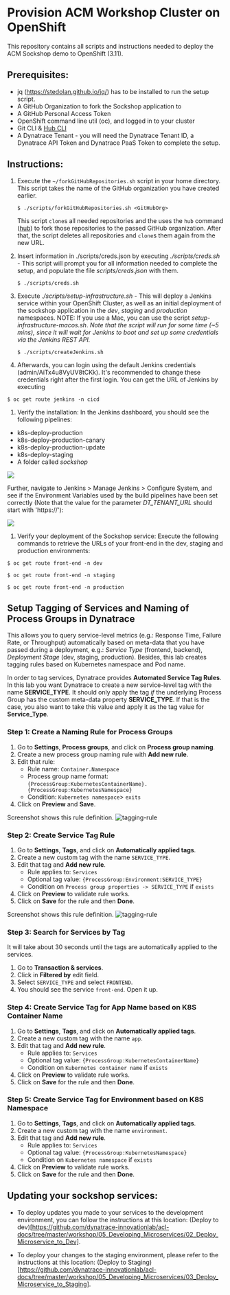 # Provision ACM Workshop Cluster on OpenShift

This repository contains all scripts and instructions needed to deploy the ACM Sockshop demo to OpenShift (3.11).
## Prerequisites:

* jq (https://stedolan.github.io/jq/) has to be installed to run the setup script.
* A GitHub Organization to fork the Sockshop application to
* A GitHub Personal Access Token
* OpenShift command line util (oc), and logged in to your cluster
* Git CLI & [Hub CLI](https://hub.github.com/)
* A Dynatrace Tenant - you will need the Dynatrace Tenant ID, a Dynatrace API Token and Dynatrace PaaS Token to complete the setup.

## Instructions:

1. Execute the `~/forkGitHubRepositories.sh` script in your home directory. This script takes the name of the GitHub organization you have created earlier.

    ```
    $ ./scripts/forkGitHubRepositories.sh <GitHubOrg>
    ```

    This script `clone`s all needed repositories and the uses the `hub` command ([hub](https://hub.github.com/)) to fork those repositories to the passed GitHub organization. After that, the script deletes all repositories and `clone`s them again from the new URL.
    
1. Insert information in ./scripts/creds.json by executing *./scripts/creds.sh* - This script will prompt you for all information needed to complete the setup, and populate the file *scripts/creds.json* with them.


    ```
    $ ./scripts/creds.sh
    ```
    
1. Execute *./scripts/setup-infrastructure.sh* - This will deploy a Jenkins service within your OpenShift Cluster, as well as an initial deployment of the sockshop application in the *dev*, *staging* and *production* namespaces. NOTE: If you use a Mac, you can use the script *setup-infrastructure-macos.sh*.
*Note that the script will run for some time (~5 mins), since it will wait for Jenkins to boot and set up some credentials via the Jenkins REST API.*


    ```
    $ ./scripts/createJenkins.sh
    ```
    
1. Afterwards, you can login using the default Jenkins credentials (admin/AiTx4u8VyUV8tCKk). It's recommended to change these credentials right after the first login. You can get the URL of Jenkins by executing

```
$ oc get route jenkins -n cicd
``` 

1. Verify the installation: In the Jenkins dashboard, you should see the following pipelines:

* k8s-deploy-production
* k8s-deploy-production-canary
* k8s-deploy-production-update
* k8s-deploy-staging
* A folder called *sockshop*

![](./assets/jenkins-dashboard.png)

Further, navigate to Jenkins > Manage Jenkins > Configure System, and see if the Environment Variables used by the build pipelines have been set correctly (Note that the value for the parameter *DT_TENANT_URL* should start with 'https://'):

![](./assets/jenkins-env-vars.png)

1. Verify your deployment of the Sockshop service: Execute the following commands to retrieve the URLs of your front-end in the dev, staging and production environments:

```
$ oc get route front-end -n dev
``` 
```
$ oc get route front-end -n staging
``` 
```
$ oc get route front-end -n production
``` 

## Setup Tagging of Services and Naming of Process Groups in Dynatrace

This allows you to query service-level metrics (e.g.: Response Time, Failure Rate, or Throughput) automatically based on meta-data that you have passed during a deployment, e.g.: *Service Type* (frontend, backend), *Deployment Stage* (dev, staging, production). Besides, this lab creates tagging rules based on Kubernetes namespace and Pod name.

In order to tag services, Dynatrace provides **Automated Service Tag Rules**. In this lab you want Dynatrace to create a new service-level tag with the name **SERVICE_TYPE**. It should only apply the tag *if* the underlying Process Group has the custom meta-data property **SERVICE_TYPE**. If that is the case, you also want to take this value and apply it as the tag value for **Service_Type**.

### Step 1: Create a Naming Rule for Process Groups
1. Go to **Settings**, **Process groups**, and click on **Process group naming**.
1. Create a new process group naming rule with **Add new rule**. 
1. Edit that rule:
    * Rule name: `Container.Namespace`
    * Process group name format: `{ProcessGroup:KubernetesContainerName}.{ProcessGroup:KubernetesNamespace}`
    * Condition: `Kubernetes namespace`> `exits`
1. Click on **Preview** and **Save**.

Screenshot shows this rule definition.
![tagging-rule](./assets/pg_naming.png)

### Step 2: Create Service Tag Rule
1. Go to **Settings**, **Tags**, and click on **Automatically applied tags**.
1. Create a new custom tag with the name `SERVICE_TYPE`.
1. Edit that tag and **Add new rule**.
    * Rule applies to: `Services` 
    * Optional tag value: `{ProcessGroup:Environment:SERVICE_TYPE}`
    * Condition on `Process group properties -> SERVICE_TYPE` if `exists`
1. Click on **Preview** to validate rule works.
1. Click on **Save** for the rule and then **Done**.

Screenshot shows this rule definition.
![tagging-rule](./assets/tagging_rule.png)

### Step 3: Search for Services by Tag
It will take about 30 seconds until the tags are automatically applied to the services.
1. Go to **Transaction & services**.
1. Click in **Filtered by** edit field.
1. Select `SERVICE_TYPE` and select `FRONTEND`.
1. You should see the service `front-end`. Open it up.

### Step 4: Create Service Tag for App Name based on K8S Container Name
1. Go to **Settings**, **Tags**, and click on **Automatically applied tags**.
1. Create a new custom tag with the name `app`.
1. Edit that tag and **Add new rule**.
    * Rule applies to: `Services` 
    * Optional tag value: `{ProcessGroup:KubernetesContainerName}`
    * Condition on `Kubernetes container name` if `exists`
1. Click on **Preview** to validate rule works.
1. Click on **Save** for the rule and then **Done**.

### Step 5: Create Service Tag for Environment based on K8S Namespace
1. Go to **Settings**, **Tags**, and click on **Automatically applied tags**.
1. Create a new custom tag with the name `environment`.
1. Edit that tag and **Add new rule**.
    * Rule applies to: `Services` 
    * Optional tag value: `{ProcessGroup:KubernetesNamespace}`
    * Condition on `Kubernetes namespace` if `exists`
1. Click on **Preview** to validate rule works.
1. Click on **Save** for the rule and then **Done**.

## Updating your sockshop services:

* To deploy updates you made to your services to the development environment, you can follow the instructions at this location: (Deploy to dev)[https://github.com/dynatrace-innovationlab/acl-docs/tree/master/workshop/05_Developing_Microservices/02_Deploy_Microservice_to_Dev].

* To deploy your changes to the staging environment, please refer to the instructions at this location: (Deploy to Staging)[https://github.com/dynatrace-innovationlab/acl-docs/tree/master/workshop/05_Developing_Microservices/03_Deploy_Microservice_to_Staging].


